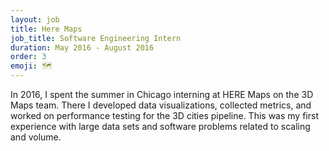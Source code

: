 ```yaml
---
layout: job
title: Here Maps
job_title: Software Engineering Intern
duration: May 2016 - August 2016
order: 3
emoji: 🗺
---
```


In 2016, I spent the summer in Chicago interning at HERE Maps on the 3D Maps team. There I developed data visualizations, collected metrics, and worked on performance testing for the 3D cities pipeline. This was my first experience with large data sets and software problems related to scaling and volume.
